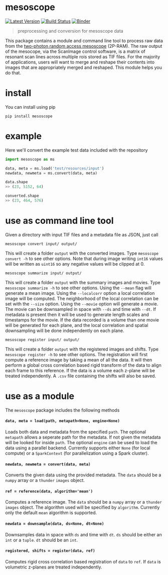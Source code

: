 # mesoscope

[![Latest Version](https://img.shields.io/pypi/v/mesoscope.svg?style=flat-square)](https://pypi.python.org/pypi/mesoscope)
[![Build Status](https://img.shields.io/travis/sofroniewn/mesoscope/master.svg?style=flat-square)](https://travis-ci.org/sofroniewn/mesoscope)
[![Binder](https://img.shields.io/badge/launch-binder-red.svg?style=flat-square)](http://mybinder.org:/repo/sofroniewn/mesoscope)


> preprocessing and conversion for mesoscope data

This package contains a module and command line tool to process raw data from the [two-photon random access mesoscope](https://elifesciences.org/content/5/e14472) (2P-RAM). The raw output of the mesocope, via the ScanImage control software, is a matrix of resonant scan lines across multiple rois stored as TIF files. For the majority of applications, users will want to merge and reshape their contents into images that are appropriately merged and reshaped. This module helps you do that.

# install

You can install using pip

```
pip install mesoscope
```

# example

Here we'll convert the example test data included with the repository

```python
import mesoscope as ms

data, meta = ms.load('test/resources/input')
newdata, newmeta = ms.convert(data, meta)

data.shape
>> (23, 5152, 64)

converted.shape
>> (23, 464, 576)
```

# use as command line tool

Given a directory with input TIF files and a metadata file as JSON, just call

```
mesoscope convert input/ output/
```

This will create a folder `output` with the converted images. Type `mesoscope convert -h` to see other options. Note that during image writing `int16` values will be written as `uint16` so any negative values will be clipped at 0.

```
mesoscope summarize input/ output/
```

This will create a folder `output` with the summary images and movies. Type `mesoscope summarize -h` to see other options. Using the `--mean` flag will generate a mean image. Using the `--localcorr` option a local correlation image will be computed. The neighborhood of the local correlation can be set with the `--size` option. Using the `--movie` option will generate a movie. The movie can be downsampled in space with `--ds` and time with `--dt`. If metadata is present then it will be used to generate length scales and timestamps for the movie. If the data recorded is a volume than one movie will be generated for each plane, and the local correlation and spatial downsampling will be done independently on each plane.

```
mesoscope register input/ output/
```

This will create a folder `output` with the registered images and shifts. Type `mesoscope register -h` to see other options. The registration will first compute a reference image by taking a mean of all the data. It will then perform a global cross correlation based rigid transform of the data to align each frame to this reference. If the data is a volume each z-plane will be treated independently. A `.csv` file containing the shifts will also be saved.


# use as a module

The `mesoscope` package includes the following methods

#### `data, meta = load(path, metapath=None, engine=None)`

Loads both data and metadata from the specified `path`. The optional `metapath` allows a seperate path for the metadata. If not given the metadata will be looked for inside `path`. The optional `engine` can be used to load the data using a parallel backend. Currently supports either `None` (for local compute) or a `SparkContext` (for parallelization using a Spark cluster).

#### `newdata, newmeta = convert(data, meta)`

Converts the given data using the provided metadata. The `data` should be a `numpy` array or a `thunder` `images` object.

#### `ref = reference(data, algorithm='mean')`

Computes a reference image. The `data` should be a `numpy` array or a `thunder` `images` object. The algorithm used will be specified by `algorithm`. Currently only the default `mean` algorithm is supported.

#### `newdata = downsample(data, ds=None, dt=None)`

Downsamples data in space with `ds` and time with `dt`. `ds` should be either an `int` or a `tuple`. `dt` should be an `int`.

#### `registered, shifts = register(data, ref)`

Computes rigid cross correlation based registration of `data` to `ref`. If `data` is volumetric z-planes are treated independently.
